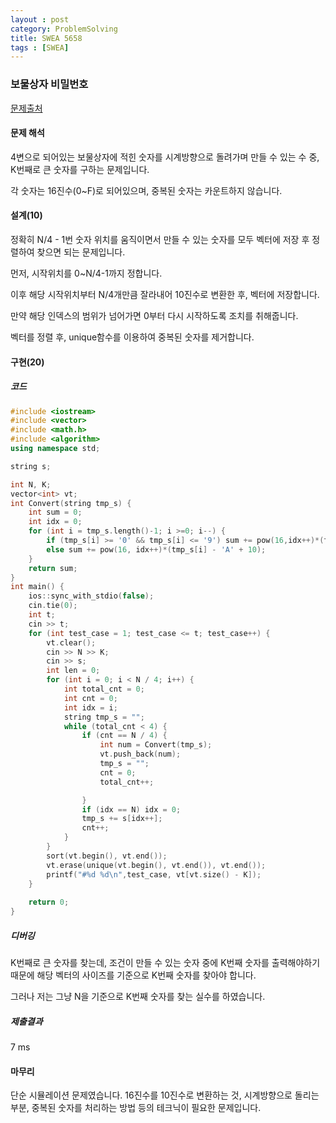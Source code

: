 ```yaml
---
layout : post
category: ProblemSolving
title: SWEA 5658
tags : [SWEA]
---
```

### 보물상자 비밀번호

[문제출처](https://swexpertacademy.com/main/code/problem/problemDetail.do?contestProbId=AWXRUN9KfZ8DFAUo)

#### 문제 해석
  
4변으로 되어있는 보물상자에 적힌 숫자를 시계방향으로 돌려가며 만들 수 있는 수 중, K번째로 큰 숫자를 구하는 문제입니다.

각 숫자는 16진수(0~F)로 되어있으며, 중복된 숫자는 카운트하지 않습니다.

#### 설계(10)

정확히 N/4 - 1번 숫자 위치를 움직이면서 만들 수 있는 숫자를 모두 벡터에 저장 후 정렬하여 찾으면 되는 문제입니다.

먼저, 시작위치를 0~N/4-1까지 정합니다.

이후 해당 시작위치부터 N/4개만큼 잘라내어 10진수로 변환한 후, 벡터에 저장합니다.

만약 해당 인덱스의 범위가 넘어가면 0부터 다시 시작하도록 조치를 취해줍니다.

벡터를 정렬 후, unique함수를 이용하여 중복된 숫자를 제거합니다.

#### 구현(20)

##### 코드

```cpp
#include <iostream>
#include <vector>
#include <math.h>
#include <algorithm>
using namespace std;

string s;

int N, K;
vector<int> vt;
int Convert(string tmp_s) {
	int sum = 0;
	int idx = 0;
	for (int i = tmp_s.length()-1; i >=0; i--) {
		if (tmp_s[i] >= '0' && tmp_s[i] <= '9') sum += pow(16,idx++)*(tmp_s[i] - '0');
		else sum += pow(16, idx++)*(tmp_s[i] - 'A' + 10);
	}
	return sum;
}
int main() {
	ios::sync_with_stdio(false);
	cin.tie(0);
	int t;
	cin >> t;
	for (int test_case = 1; test_case <= t; test_case++) {
		vt.clear();
		cin >> N >> K;
		cin >> s;
		int len = 0;
		for (int i = 0; i < N / 4; i++) {
			int total_cnt = 0;
			int cnt = 0;
			int idx = i;
			string tmp_s = "";
			while (total_cnt < 4) {
				if (cnt == N / 4) {
					int num = Convert(tmp_s);
					vt.push_back(num);
					tmp_s = "";
					cnt = 0;
					total_cnt++;

				}
				if (idx == N) idx = 0;
				tmp_s += s[idx++];
				cnt++;
			}
		}
		sort(vt.begin(), vt.end());
		vt.erase(unique(vt.begin(), vt.end()), vt.end());
		printf("#%d %d\n",test_case, vt[vt.size() - K]);
	}
	
	return 0;
}
```

##### 디버깅

K번째로 큰 숫자를 찾는데, 조건이 만들 수 있는 숫자 중에 K번째 숫자를 출력해야하기 때문에 해당 벡터의 사이즈를 기준으로 K번째 숫자를 찾아야 합니다.

그러나 저는 그냥 N을 기준으로 K번째 숫자를 찾는 실수를 하였습니다.

##### 제출결과

7 ms

#### 마무리

단순 시뮬레이션 문제였습니다.
16진수를 10진수로 변환하는 것, 시계방향으로 돌리는 부분, 중복된 숫자를 처리하는 방법 등의 테크닉이 필요한 문제입니다.
